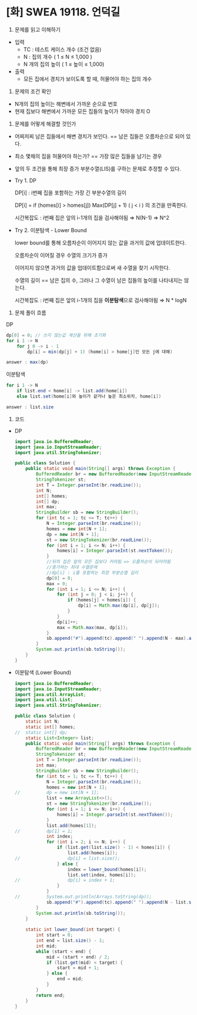 # [화] SWEA 19118. 언덕길

1. 문제를 읽고 이해하기
- 입력
    - TC : 테스트 케이스 개수 (조건 없음)
    - N : 집의 개수 ( 1 ≤ N ≤ 1,000 )
    - N 개의 집의 높이 ( 1 ≤ 높이 ≤ 1,000)
- 출력
    - 모든 집에서 경치가 보이도록 할 때, 허물어야 하는 집의 개수

1. 문제의 조건 확인
- N개의 집의 높이는 해변에서 가까운 순으로 번호
- 현재 집보다 해변에서 가까운 모든 집들의 높이가 작아야 경치 O

1. 문제를 어떻게 해결할 것인가
- 어찌저찌 남은 집들에서 해변 경치가 보인다. == 남은 집들은 오름차순으로 되어 있다.
- 최소 몇채의 집을 허물어야 하는가? == 가장 많은 집들을 남기는 경우
- 앞의 두 조건을 통해 최장 증가 부분수열(LIS)를 구하는 문제로 추정할 수 있다.
- Try 1. DP
    
    DP[i] : i번째 집을 포함하는 가장 긴 부분수열의 길이
    
    DP[i] = if (homes[i] > homes[j]) Max(DP[j] + 1) ( j < i ) 의 조건을 만족한다.
    
    시간복잡도 : i번째 집은 앞의 i-1개의 집을 검사해야됨 ⇒ N(N-1) ⇒ N^2
    
- Try 2. 이분탐색 - Lower Bound
    
    lower bound를 통해 오름차순이 이어지지 않는 값을 과거의 값에 업데이트한다.
    
    오름차순이 이어질 경우 수열의 크기가 증가
    
    이어지지 않으면 과거의 값을 업데이트함으로써 새 수열을 찾기 시작한다.
    
    수열의 길이 == 남은 집의 수, 그러나 그 수열이 남은 집들의 높이를 나타내지는 않는다.
    
    시간복잡도 : i번째 집은 앞의 i-1개의 집을 **이분탐색**으로 검사해야됨 ⇒ N * logN
    
1. 문제 풀이 흐름

DP

```java
dp[0] = 0; // 쓰지 않는값 계산을 위해 초기화
for i 1 -> N
	for j 0 -> i - 1
		dp[i] = min(dp[j] + 1) (home[i] > home[j]인 모든 j에 대해)

answer : max(dp)
```

이분탐색

```java
for i 1 -> N
	if list.end < home[i] -> list.add(home[i])
	else list.set(home[i]와 높이가 같거나 높은 최소위치, home[i])

answer : list.size
```

1. 코드
- DP
    
    ```java
    import java.io.BufferedReader;
    import java.io.InputStreamReader;
    import java.util.StringTokenizer;
    
    public class Solution {
    	public static void main(String[] args) throws Exception {
    		BufferedReader br = new BufferedReader(new InputStreamReader(System.in));
    		StringTokenizer st;
    		int T = Integer.parseInt(br.readLine());
    		int N;
    		int[] homes;
    		int[] dp;
    		int max;
    		StringBuilder sb = new StringBuilder();
    		for (int tc = 1; tc <= T; tc++) {
    			N = Integer.parseInt(br.readLine());
    			homes = new int[N + 1];
    			dp = new int[N + 1];
    			st = new StringTokenizer(br.readLine());
    			for (int i = 1; i <= N; i++) {
    				homes[i] = Integer.parseInt(st.nextToken());
    			}
    			//뒤의 집은 앞의 모든 집보다 커야됨 => 오름차순이 되어야됨
    			//증가하는 최대 수열문제
    			//dp[i] : i를 포함하는 최장 부분순열 길이
    			dp[0] = 0;
    			max = 0;
    			for (int i = 1; i <= N; i++) {
    				for (int j = 0; j < i; j++) {
    					if (homes[j] < homes[i]) {
    						dp[i] = Math.max(dp[i], dp[j]);
    					}
    				}
    				dp[i]++;
    				max = Math.max(max, dp[i]);
    			}
    			sb.append("#").append(tc).append(" ").append(N - max).append("\n");
    		}
    		System.out.println(sb.toString());
    	}
    }
    ```
    
- 이분탐색 (Lower Bound)
    
    ```java
    import java.io.BufferedReader;
    import java.io.InputStreamReader;
    import java.util.ArrayList;
    import java.util.List;
    import java.util.StringTokenizer;
    
    public class Solution {
    	static int N;
    	static int[] homes;
    //	static int[] dp;
    	static List<Integer> list;
    	public static void main(String[] args) throws Exception {
    		BufferedReader br = new BufferedReader(new InputStreamReader(System.in));
    		StringTokenizer st;
    		int T = Integer.parseInt(br.readLine());
    		int max;
    		StringBuilder sb = new StringBuilder();
    		for (int tc = 1; tc <= T; tc++) {
    			N = Integer.parseInt(br.readLine());
    			homes = new int[N + 1];
    //			dp = new int[N + 1];
    			list = new ArrayList<>();
    			st = new StringTokenizer(br.readLine());
    			for (int i = 1; i <= N; i++) {
    				homes[i] = Integer.parseInt(st.nextToken());
    			}
    			list.add(homes[1]);
    //			dp[1] = 1;
    			int index;
    			for (int i = 2; i <= N; i++) {
    				if (list.get(list.size() - 1) < homes[i]) {
    					list.add(homes[i]);
    //					dp[i] = list.size();
    				} else {
    					index = lower_bound(homes[i]);
    					list.set(index, homes[i]);
    //					dp[i] = index + 1;
    				}
    			}
    //			System.out.println(Arrays.toString(dp));
    			sb.append("#").append(tc).append(" ").append(N - list.size()).append("\n");
    		}
    		System.out.println(sb.toString());
    	}
    	
    	static int lower_bound(int target) {
    		int start = 0;
    		int end = list.size() - 1;
    		int mid;
    		while (start < end) {
    			mid = (start + end) / 2;
    			if (list.get(mid) < target) {
    				start = mid + 1;
    			} else {
    				end = mid;
    			}
    		}
    		return end;
    	}
    }
    ```